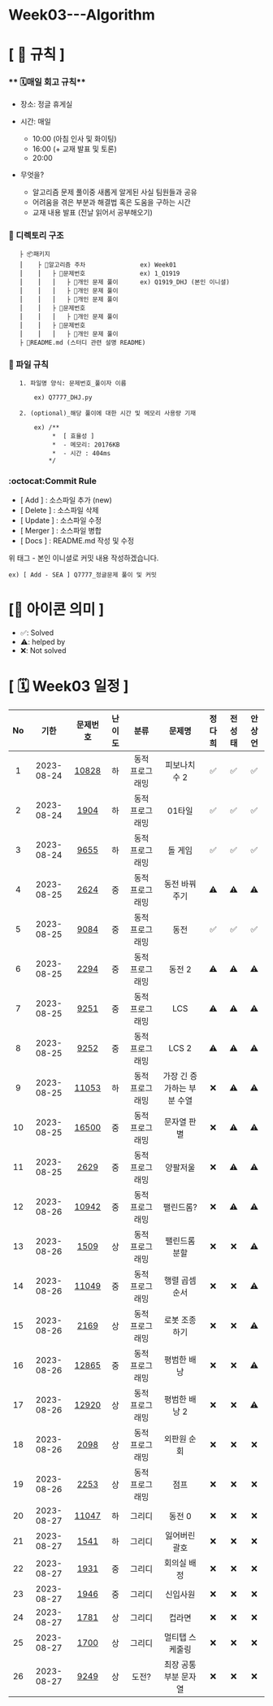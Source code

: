 # Week03---Algorithm

# **[ 🚫 규칙 ]**

### ** 🗓매일 회고 규칙**
- 장소: 정글 휴게실
- 시간: 매일
    - 10:00  (아침 인사 및 화이팅)
    - 16:00  (+ 교재 발표 및 토론)
    - 20:00  
    
- 무엇을?
    - 알고리즘 문제 풀이중 새롭게 알게된 사실 팀원들과 공유
    - 어려움을 겪은 부분과 해결법 혹은 도움을 구하는 시간
    - 교재 내용 발표 (전날 읽어서 공부해오기)

### **📌 디렉토리 구조**

       ├ 📦패키지
       ⎮    ├ 📁알고리즘 주차               ex) Week01
       ⎮    ⎮   ├ 📁문제번호               ex) 1_Q1919
       ⎮    ⎮   ⎮   ├︎ 📃개인 문제 풀이      ex) Q1919_DHJ (본인 이니셜)
       ⎮    ⎮   ⎮   ├︎ 📃개인 문제 풀이
       ⎮    ⎮   ⎮   ├ 📃개인 문제 풀이
       ⎮    ⎮   ├ 📁문제번호  
       ⎮    ⎮   ⎮   ├︎ 📃개인 문제 풀이
       ⎮    ⎮   ├ 📁문제번호
       ⎮    ⎮   ⎮   ├ 📃개인 문제 풀이
       ├ 📝README.md (스터디 관련 설명 README)


### **📌 파일 규칙**

       1. 파일명 양식: 문제번호_풀이자 이름
   
           ex) Q7777_DHJ.py

       2. (optional)_해당 풀이에 대한 시간 및 메모리 사용량 기재
           
           ex) /**
                *  [ 효율성 ]
                *  - 메모리: 20176KB
                *  - 시간 : 404ms
               */

### **:octocat:Commit Rule** ###
- [ Add ]    : 소스파일 추가 (new)
- [ Delete ] : 소스파일 삭제
- [ Update ] : 소스파일 수정
- [ Merger ] : 소스파일 병합
- [ Docs ]   : README.md 작성 및 수정

위 태그 - 본인 이니셜로 커밋 내용 작성하겠습니다.

    ex) [ Add - SEA ] Q7777_정글문제 풀이 및 커밋

# **[📌 아이콘 의미 ]**
- ✅: Solved
- ⚠️: helped by
- ❌: Not solved

# **[ 🗓 Week03 일정 ]**

|No|기한|문제번호|난이도|분류|문제명|정다희|전성태|안상언|
|:-:|:------:|:-----:|:-------:|:-----:|:-----:|:-----:|:-----:|:-----:|
|1|2023-08-24|[10828](https://www.acmicpc.net/problem/2748)|하|동적 프로그래밍|피보나치 수 2|✅|✅|✅|
|2|2023-08-24|[1904](https://www.acmicpc.net/problem/1904)|하|동적 프로그래밍|01타일|✅|✅|✅|
|3|2023-08-24|[9655](https://www.acmicpc.net/problem/9655)|하|동적 프로그래밍|돌 게임|✅|✅|✅|
|4|2023-08-25|[2624](https://www.acmicpc.net/problem/2624)|중|동적 프로그래밍|동전 바꿔주기|⚠️|⚠️|⚠️|
|5|2023-08-25|[9084](https://www.acmicpc.net/problem/9084)|중|동적 프로그래밍|동전|✅|✅|✅|
|6|2023-08-25|[2294](https://www.acmicpc.net/problem/2294)|중|동적 프로그래밍|동전 2|⚠️|⚠️|⚠️|
|7|2023-08-25|[9251](https://www.acmicpc.net/problem/9251)|중|동적 프로그래밍|LCS|⚠️|⚠️|⚠️|
|8|2023-08-25|[9252](https://www.acmicpc.net/problem/27489252)|중|동적 프로그래밍|LCS 2|⚠️|⚠️|⚠️|
|9|2023-08-25|[11053](https://www.acmicpc.net/problem/11053)|하|동적 프로그래밍|가장 긴 증가하는 부분 수열|❌|⚠️|⚠️|
|10|2023-08-25|[16500](https://www.acmicpc.net/problem/16500)|중|동적 프로그래밍|문자열 판별|❌|⚠️|⚠️|
|11|2023-08-25|[2629](https://www.acmicpc.net/problem/2629)|중|동적 프로그래밍|양팔저울|❌|⚠️|⚠️|
|12|2023-08-26|[10942](https://www.acmicpc.net/problem/10942)|중|동적 프로그래밍|팰린드롬?|❌|⚠️|⚠️|
|13|2023-08-26|[1509](https://www.acmicpc.net/problem/1509)|상|동적 프로그래밍|팰린드롬 분할|❌|❌|⚠️|
|14|2023-08-26|[11049](https://www.acmicpc.net/problem/11049)|중|동적 프로그래밍|행렬 곱셈 순서|❌|❌|⚠️|
|15|2023-08-26|[2169](https://www.acmicpc.net/problem/2169)|상|동적 프로그래밍|로봇 조종하기|❌|❌|⚠️|
|16|2023-08-26|[12865](https://www.acmicpc.net/problem/12865)|중|동적 프로그래밍|평범한 배낭|❌|❌|⚠️|
|17|2023-08-26|[12920](https://www.acmicpc.net/problem/12920)|상|동적 프로그래밍|평범한 배낭 2|❌|❌|⚠️|
|18|2023-08-26|[2098](https://www.acmicpc.net/problem/2098)|상|동적 프로그래밍|외판원 순회|❌|❌|❌|
|19|2023-08-26|[2253](https://www.acmicpc.net/problem/2253)|상|동적 프로그래밍|점프|❌|❌|❌|
|20|2023-08-27|[11047](https://www.acmicpc.net/problem/11047)|하|그리디|동전 0|❌|❌|❌|
|21|2023-08-27|[1541](https://www.acmicpc.net/problem/1541)|하|그리디|잃어버린 괄호|❌|❌|❌|
|22|2023-08-27|[1931](https://www.acmicpc.net/problem/1931)|중|그리디|회의실 배정|❌|❌|❌|
|23|2023-08-27|[1946](https://www.acmicpc.net/problem/1946)|중|그리디|신입사원|❌|❌|❌|
|24|2023-08-27|[1781](https://www.acmicpc.net/problem/1781)|상|그리디|컵라면|❌|❌|❌|
|25|2023-08-27|[1700](https://www.acmicpc.net/problem/1700)|상|그리디|멀티탭 스케줄링|❌|❌|❌|
|26|2023-08-27|[9249](https://www.acmicpc.net/problem/9249)|상|도전?|최장 공통 부분 문자열|❌|❌|❌|

